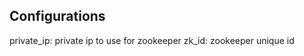 Configurations
--------------
private_ip: private ip to use for zookeeper 
zk_id: zookeeper unique id